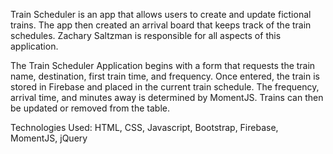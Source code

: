 Train Scheduler is an app that allows users to create and update fictional trains.  The app then created an arrival board that keeps track of the train schedules.  Zachary Saltzman is responsible for all aspects of this application.

The Train Scheduler Application begins with a form that requests the train name, destination, first train time, and frequency.  Once entered, the train is stored in Firebase and placed in the current train schedule.  The frequency, arrival time, and minutes away is determined by MomentJS.  Trains can then be updated or removed from the table.

Technologies Used: HTML, CSS, Javascript, Bootstrap, Firebase, MomentJS, jQuery
